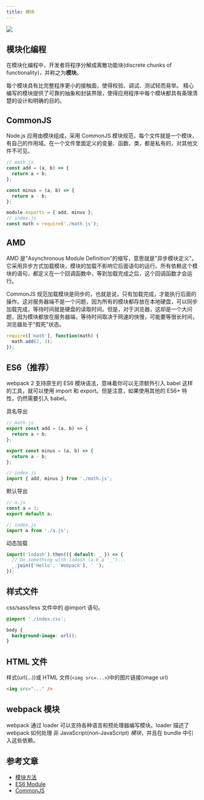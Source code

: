 ```yaml
---
title: 模块
---
```


![](https://cy-picgo.oss-cn-hangzhou.aliyuncs.com/js-module.png)

## 模块化编程

在模块化编程中，开发者将程序分解成离散功能块(discrete chunks of functionality)，并称之为**模块**。

每个模块具有比完整程序更小的接触面，使得校验、调试、测试轻而易举。 精心编写的模块提供了可靠的抽象和封装界限，使得应用程序中每个模块都具有条理清楚的设计和明确的目的。

## CommonJS

Node.js 应用由模块组成，采用 CommonJS 模块规范，每个文件就是一个模块，有自己的作用域。在一个文件里面定义的变量、函数、类，都是私有的，对其他文件不可见。

```js
// math.js
const add = (a, b) => {
  return a + b;
};

const minus = (a, b) => {
  return a - b;
};

module.exports = { add, minus };
// index.js
const math = require('./math.js');
```

## AMD

AMD 是"Asynchronous Module Definition"的缩写，意思就是"异步模块定义"。它采用异步方式加载模块，模块的加载不影响它后面语句的运行。所有依赖这个模块的语句，都定义在一个回调函数中，等到加载完成之后，这个回调函数才会运行。

CommonJS 规范加载模块是同步的，也就是说，只有加载完成，才能执行后面的操作。这对服务器端不是一个问题，因为所有的模块都存放在本地硬盘，可以同步加载完成，等待时间就是硬盘的读取时间。但是，对于浏览器，这却是一个大问题，因为模块都放在服务器端，等待时间取决于网速的快慢，可能要等很长时间，浏览器处于"假死"状态。

```js
require(['math'], function(math) {
  math.add(2, 3);
});
```

## ES6（推荐）

webpack 2 支持原生的 ES6 模块语法，意味着你可以无须额外引入 babel 这样的工具，就可以使用 import 和 export。但是注意，如果使用其他的 ES6+ 特性，仍然需要引入 babel。

具名导出

```js
// math.js
export const add = (a, b) => {
  return a + b;
};

export const minus = (a, b) => {
  return a - b;
};

// index.js
import { add, minus } from './math.js';
```

默认导出

```js
// a.js
const a = 1;
export default a;

// index.js
import a from './a.js';
```

动态加载

```js
import('lodash').then(({ default: _ }) => {
  // Do something with lodash (a.k.a '_')...
  _.join(['Hello', 'Webpack'], ' ');
});
```

## 样式文件

css/sass/less 文件中的 @import 语句。

```css
@import './index.css';

body {
  background-image: url();
}
```

## HTML 文件

样式(url(...))或 HTML 文件(`<img src=...>`)中的图片链接(image url)

```html
<img src="..." />
```

## webpack 模块

webpack 通过 loader 可以支持各种语言和预处理器编写模块。loader 描述了 webpack 如何处理 非 JavaScript(non-JavaScript) _模块_，并且在 bundle 中引入这些依赖。

## 参考文章

- [模块方法](https://www.webpackjs.com/api/module-methods/)
- [ES6 Module](https://es6.ruanyifeng.com/#docs/module)
- [CommonJS](https://javascript.ruanyifeng.com/nodejs/module.html#toc1)
